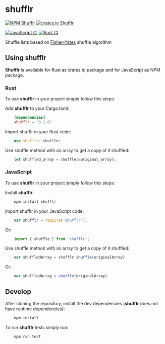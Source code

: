 # shufflr

[![NPM Shufflr](https://img.shields.io/npm/v/shufflr)](https://www.npmjs.com/package/shufflr) [![crates.io Shufflr](https://img.shields.io/crates/v/shufflr)](https://crates.io/crates/shufflr)

[![JavaScript CI](https://github.com/hectortosa/shufflr/actions/workflows/js-ci-cd.yml/badge.svg?branch=trunk)](https://github.com/hectortosa/shufflr/actions/workflows/shufflr_ci-cd.yml) [![Rust CI](https://github.com/hectortosa/shufflr/actions/workflows/rust-ci-cd.yml/badge.svg?branch=trunk)](https://github.com/hectortosa/shufflr/actions/workflows/shufflr-cargo-ci-cd.yml)

Shuffle lists based on [Fisher-Yates](https://en.wikipedia.org/wiki/Fisher%E2%80%93Yates_shuffle) shuffle algorithm

## Using shufflr

**Shufflr** is available for Rust as crates.io package and for JavaScript as NPM package.

### Rust

To use **shufflr** in your project simply follow this steps:

Add **shufflr** to your Cargo.toml:

```toml
    [dependencies]
    shufflr = "0.1.0"
```

Import shufflr in your Rust code:

```rust
    use shufflr::shuffle;
```

Use shuffle method with an array to get a copy of it shuffled:

```rust
    let shuffled_array = shuffle(&original_array);
```

### JavaScript

To use **shufflr** in your project simply follow this steps:

Install **shufflr**:

```bash
    npm install shufflr
```

Import shufflr in your JavaScript code:

```javascript
    var shufflr = require('shufflr');
```

Or:

```javascript
    import { shuffle } from 'shufflr';
```

Use shuffle method with an array to get a copy of it shuffled:

```javascript
    var shuffledArray = shufflr.shuffle(originalArray)
```

Or:

```javascript
    var shuffledArray = shuffle(originalArray)
```

## Develop

After cloning the repository, install the dev dependencies (**shufflr** does not have runtime dependencies):

```bash
    npm install
```

To run **shufflr** tests simply run:

```bash
    npm run test
```
